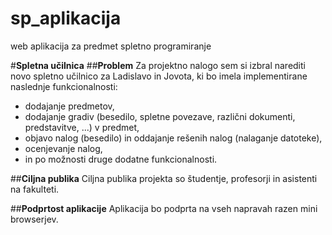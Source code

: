 # sp_aplikacija
web aplikacija za predmet spletno programiranje

#**Spletna učilnica**
##**Problem**
Za projektno nalogo sem si izbral narediti novo spletno učilnico za Ladislavo in Jovota, ki bo imela implementirane naslednje funkcionalnosti:
- dodajanje predmetov,
- dodajanje gradiv (besedilo, spletne povezave, različni dokumenti, predstavitve, ...) v predmet,
- objavo nalog (besedilo) in oddajanje rešenih nalog (nalaganje datoteke),
- ocenjevanje nalog,
- in po možnosti druge dodatne funkcionalnosti.

##**Ciljna publika**
Ciljna publika projekta so študentje, profesorji in asistenti na fakulteti.

##**Podprtost aplikacije**
Aplikacija bo podprta na vseh napravah razen mini browserjev.

